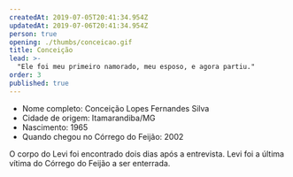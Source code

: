 ```yaml
---
createdAt: 2019-07-05T20:41:34.954Z
updatedAt: 2019-07-06T20:41:34.954Z
person: true
opening: ./thumbs/conceicao.gif
title: Conceição
lead: >-
  "Ele foi meu primeiro namorado, meu esposo, e agora partiu."
order: 3
published: true
---
```


<div class="infos">

- Nome completo: Conceição Lopes Fernandes Silva
- Cidade de origem: Itamarandiba/MG
- Nascimento: 1965
- Quando chegou no Córrego do Feijão: 2002

</div>

<div class="video" title="Título descritivo do vídeo para acessibilidade" data-video="Cy_Rhrqkb9g"></div>

O corpo do Levi foi encontrado dois dias após a entrevista. Levi foi a última vítima do Córrego do Feijão a ser enterrada.
